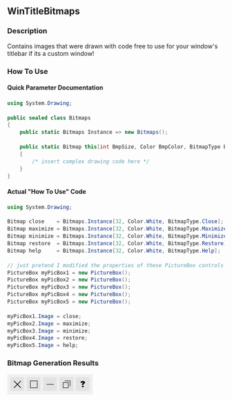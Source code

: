 ## WinTitleBitmaps
### Description
Contains images that were drawn with code free to use for your window's titlebar if its a custom window!

### How To Use
#### Quick Parameter Documentation
```csharp
using System.Drawing;

public sealed class Bitmaps
{
    public static Bitmaps Instance => new Bitmaps();

    public static Bitmap this[int BmpSize, Color BmpColor, BitmapType BmpType]
    {
        /* insert complex drawing code here */
    }
}
```
#### Actual "How To Use" Code
```csharp
using System.Drawing;

Bitmap close    = Bitmaps.Instance[32, Color.White, BitmapType.Close];
Bitmap maximize = Bitmaps.Instance[32, Color.White, BitmapType.Maximize];
Bitmap minimize = Bitmaps.Instance[32, Color.White, BitmapType.Minimize];
Bitmap restore  = Bitmaps.Instance[32, Color.White, BitmapType.Restore];
Bitmap help     = Bitmaps.Instance[32, Color.White, BitmapType.Help];

// just pretend I modified the properties of these PictureBox controls
PictureBox myPicBox1 = new PictureBox();
PictureBox myPicBox2 = new PictureBox();
PictureBox myPicBox3 = new PictureBox();
PictureBox myPicBox4 = new PictureBox();
PictureBox myPicBox5 = new PictureBox();

myPicBox1.Image = close;
myPicBox2.Image = maximize;
myPicBox3.Image = minimize;
myPicBox4.Image = restore;
myPicBox5.Image = help;
```

### Bitmap Generation Results
![](https://github.com/sh4d0w4RCH3R415/WinTitleBitmaps/blob/master/screenshot%20of%20bitmaps.PNG)
